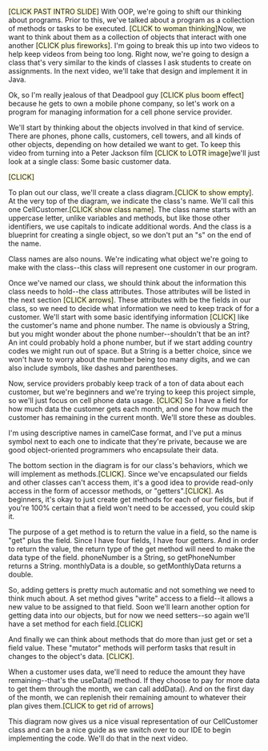 <span style="background-color: #FFFFE0;">[CLICK PAST INTRO SLIDE]</span> With OOP, we're going to shift our thinking about programs. Prior to this, we've talked about a program as a collection of methods or tasks to be executed. <span style="background-color: #FFFFE0;">[CLICK to woman thinking]</span>Now, we want to think about them as a collection of objects that interact with one another <span style="background-color: #FFFFE0;">[CLICK plus fireworks]</span>. I'm going to break this up into two videos to help keep videos from being too long. Right now, we're going to design a class that's very similar to the kinds of classes I ask students to create on assignments. In the next video, we'll take that design and implement it in Java.

Ok, so I'm really jealous of that Deadpool guy <span style="background-color: #FFFFE0;">[CLICK plus boom effect]</span> because he gets to own a mobile phone company, so let's work on a program for managing information for a cell phone service provider.

We'll start by thinking about the objects involved in that kind of service. There are phones, phone calls, customers, cell towers, and all kinds of other objects, depending on how detailed we want to get. To keep this video from turning into a Peter Jackson film <span style="background-color: #FFFFE0;">[CLICK to LOTR image]</span>we'll just look at a single class: Some basic customer data.

<span style="background-color: #FFFFE0;">[CLICK]</span>

To plan out our class, we'll create a class diagram.<span style="background-color: #FFFFE0;">[CLICK to show empty]</span>. At the very top of the diagram, we indicate the class's name. We'll call this one CellCustomer.<span style="background-color: #FFFFE0;">[CLICK show class name]</span>. The class name starts with an uppercase letter, unlike variables and methods, but like those other identifiers, we use capitals to indicate additional words. And the class is a blueprint for creating a single object, so we don't put an "s" on the end of the name.

Class names are also nouns. We're indicating what object we're going to make with the class--this class will represent one customer in our program.

Once we've named our class, we should think about the information this class needs to hold--the class attributes. Those attributes will be listed in the next section <span style="background-color: #FFFFE0;">[CLICK arrows]</span>. These attributes with be the fields in our class, so we need to decide what information we need to keep track of for a customer. We'll start with some basic identifying information <span style="background-color: #FFFFE0;">[CLICK]</span> like the customer's name and phone number. The name is obviously a String, but you might wonder about the phone number--shouldn't that be an int? An int could probably hold a phone number, but if we start adding country codes we might run out of space. But a String is a better choice, since we won't have to worry about the number being too many digits, and we can also include symbols, like dashes and parentheses.

Now, service providers probably keep track of a ton of data about each customer, but we're beginners and we're trying to keep this project simple, so we'll just focus on cell phone data usage. <span style="background-color: #FFFFE0;">[CLICK]</span> So I have a field for how much data the customer gets each month, and one for how much the customer has remaining in the current month. We'll store these as doubles.

I'm using descriptive names in camelCase format, and I've put a minus symbol next to each one to indicate that they're private, because we are good object-oriented programmers who encapsulate their data.

The bottom section in the diagram is for our class's behaviors, which we will implement as methods.<span style="background-color: #FFFFE0;">[CLICK]</span>. Since we've encapsulated our fields and other classes can't access them, it's a good idea to provide read-only access in the form of accessor methods, or "getters".<span style="background-color: #FFFFE0;">[CLICK]</span>. As beginners, it's okay to just create get methods for each of our fields, but if you're 100% certain that a field won't need to be accessed, you could skip it.

The purpose of a get method is to return the value in a field, so the name is "get" plus the field. Since I have four fields, I have four getters. And in order to return the value, the return type of the get method will need to make the data type of the field. phoneNumber is a String, so getPhoneNumber returns a String. monthlyData is a double, so getMonthlyData returns a double.

So, adding getters is pretty much automatic and not something we need to think much about. A set method gives "write" access to a field--it allows a new value to be assigned to that field. Soon we'll learn another option for getting data into our objects, but for now we need setters--so again we'll have a set method for each field.<span style="background-color: #FFFFE0;">[CLICK]</span>

And finally we can think about methods that do more than just get or set a field value. These "mutator" methods will perform tasks that result in changes to the object's data. <span style="background-color: #FFFFE0;">[CLICK]</span>. 

When a customer uses data, we'll need to reduce the amount they have remaining--that's the useData() method. If they choose to pay for more data to get them through the month, we can call addData(). And on the first day of the month, we can replenish their remaining amount to whatever their plan gives them.<span style="background-color: #FFFFE0;">[CLICK to get rid of arrows]</span>

This diagram now gives us a nice visual representation of our CellCustomer class and can be a nice guide as we switch over to our IDE to begin implementing the code. We'll do that in the next video.